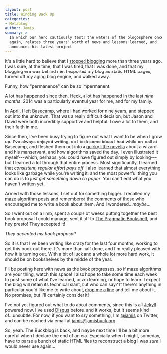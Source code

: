 ```yaml
---
layout: post
title: Winding Back Up
categories:
- Metablog
author: Jamis
summary: >
  In which our hero cautiously tests the waters of the blogosphere once
  again, relates three years' worth of news and lessons learned, and
  announces his latest project
---
```


It's a little hard to believe that I [stopped blogging](http://weblog.jamisbuck.org/2011/09/01/shutting-down) more than three years ago. I was sure, at the time, that I was tired, that I was done, and that my blogging era was behind me. I exported my blog as static HTML pages, turned off my aging blog engine, and walked away.

Funny, how "permanence" can be so impermanent.

A lot has happened since then. Heck, a lot has happened in the last *nine months*. 2014 was a particularly eventful year for me, and for my family.

In April, I left [Basecamp](http://basecamp.com), where I had worked for nine years, and stepped out into the unknown. That was a really difficult decision, but Jason and David were both incredibly supportive and helpful. I owe a lot to them, and their faith in me.

Since then, I've been busy trying to figure out what I want to be when I grow up. I've always enjoyed writing, so I took some ideas I had while on-call at Basecamp, and fleshed them out into a [quirky little novella](http://blog.jamisbuck.org) about a wizard and his manservant, and how algorithms saved the day. I even illustrated it myself---which, perhaps, you could have figured out simply by looking---but I learned a lot through that entire process. Most significantly, I learned that *consistent, regular effort pays off*. I also learned that almost everything looks like garbage while you're writing it, and the most powerful thing you can do is to *just get something down on paper*. You can't edit what you haven't written yet.

Armed with those lessons, I set out for something bigger. I recalled my [maze algorithm posts](http://weblog.jamisbuck.org/2011/02/07/maze-generation-algorithm-recap) and remembered the comments of those who encouraged me to write a book about them. And I wondered...*maybe*...

So I went out on a limb, spent a couple of weeks putting together the best book proposal I could manage, sent it off to [The Pragmatic Bookshelf](http://pragprog.com), and hey presto! They accepted it!

*They accepted my book proposal!*

So it is that I've been writing like crazy for the last four months, working to get this book out there. It's more than half done, and I'm really pleased with how it is turning out. With a bit of luck and a whole lot more hard work, it should be on bookshelves by the middle of the year.

I'll be posting here with news as the book progresses, so if maze algorithms are your thing, watch this space! I also hope to take some time each week to post some of what I've learned, or am learning, or hope to learn. I expect the blog will retain its technical slant, but who can say? If there's anything in particular you'd like me to write about, [drop me a line](mailto:jamis@jamisbuck.org) and tell me about it. No promises, but I'll certainly consider it!

I've not yet figured out what to do about comments, since this is all [Jekyll](http://jekyllrb.com)-powered now. I've used [Disqus](http://disqus.com) before, and it works, but it seems kind of...unsubtle. For now, if you want to say something, I'm [@jamis](http://www.twitter.com/jamis) on Twitter, and can be reached via email at [jamis@jamisbuck.org](mailto:jamis@jamisbuck.org).

So, yeah. The Buckblog is back, and maybe next time I'll be a bit more careful when I declare the end of an era. Especially when I might, someday, have to parse a bunch of static HTML files to reconstruct a blog I was *sure* I would never use again...
